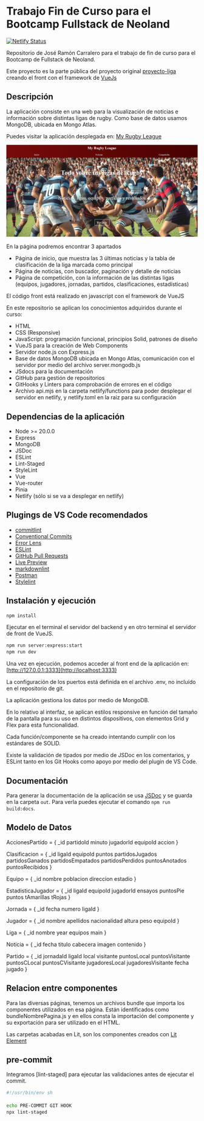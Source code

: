 # Trabajo Fin de Curso para el Bootcamp Fullstack de Neoland

[![Netlify Status](https://api.netlify.com/api/v1/badges/1215fcef-56cc-462d-aa33-8362ad29731b/deploy-status)](https://app.netlify.com/sites/proyecto-liga-vue/deploys)

Repositorio de José Ramón Carralero para el trabajo de fin de curso para el Bootcamp de Fullstack de Neoland.

Este proyecto es la parte pública del proyecto original [proyecto-liga](https://github.com/JRamonCarralero/proyecto-liga) creando el front con el framework de [VueJs](https://vuejs.org/)

## Descripción

La aplicación consiste en una web para la visualización de noticias e información sobre distintas ligas de rugby. Como base de datos usamos MongoDB, ubicada en Mongo Atlas.

Puedes visitar la aplicación desplegada en: [My Rugby League](https://proyecto-liga-vue.netlify.app/)

![captura de pantalla](./public/myrugbyleague.png)

En la página podremos encontrar 3 apartados

* Página de inicio, que muestra las 3 últimas noticias y la tabla de clasificación de la liga marcada como principal
* Página de noticias, con buscador, paginación y detalle de noticias
* Página de competición, con la información de las distintas ligas (equipos, jugadores, jornadas, partidos, clasificaciones, estadísticas)

El código front está realizado en javascript con el framework de VueJS

En este repositorio se aplican los conocimientos adquiridos durante el curso:

* HTML
* CSS (Responsive)
* JavaScript: programación funcional, principios Solid, patrones de diseño
* VueJS para la creación de Web Components
* Servidor node.js con Express.js
* Base de datos MongoDB ubicada en Mongo Atlas, comunicación con el servidor por medio del archivo server.mongodb.js
* JSdocs para la documentación
* GitHub para gestión de repositorios
* GitHooks y Linters para comprobación de errores en el código
* Archivo api.mjs en la carpeta netlify/functions para poder desplegar el servidor en netlify, y netlify.toml en la raiz para su configuración

## Dependencias de la aplicación

* Node >= 20.0.0
* Express
* MongoDB
* JSDoc
* ESLint
* Lint-Staged
* StyleLint
* Vue
* Vue-router
* Pinia
* Netlify (sólo si se va a desplegar en netlify)

## Plugings de VS Code recomendados

* [commitlint](https://marketplace.visualstudio.com/items?itemName=joshbolduc.commitlint)
* [Conventional Commits](https://marketplace.visualstudio.com/items?itemName=vivaxy.vscode-conventional-commits)
* [Error Lens](https://marketplace.visualstudio.com/items?itemName=usernamehw.errorlens)
* [ESLint](https://marketplace.visualstudio.com/items?itemName=dbaeumer.vscode-eslint)
* [GitHub Pull Requests](https://marketplace.visualstudio.com/items?itemName=GitHub.vscode-pull-request-github)
* [Live Preview](https://marketplace.visualstudio.com/items?itemName=ms-vscode.live-server)
* [markdownlint](https://marketplace.visualstudio.com/items?itemName=DavidAnson.vscode-markdownlint)
* [Postman](https://marketplace.visualstudio.com/items?itemName=Postman.postman-for-vscode)
* [Stylelint](https://marketplace.visualstudio.com/items?itemName=stylelint.vscode-stylelint)

## Instalación y ejecución

```bash
npm install
```

Ejecutar en el terminal el servidor del backend y en otro terminal el servidor de front de VueJS.

```bash
npm run server:express:start
npm run dev
```

Una vez en ejecución, podemos acceder al front end de la aplicación en: [http://127.0.0.1:3333](http://localhost:3333)

La configuración de los puertos está definida en el archivo .env, no incluído en el repositorio de git.

La aplicación gestiona los datos por medio de MongoDB.

En lo relativo al interfaz, se aplican estilos responsive en función del tamaño de la pantalla para su uso en distintos dispositivos, con elementos Grid y Flex para esta funcionalidad.

Cada función/componente se ha creado intentando cumplir con los estándares de SOLID.

Existe la validación de tipados por medio de JSDoc en los comentarios, y ESLint tanto en los Git Hooks como apoyo por medio del plugin de VS Code.

## Documentación

Para generar la documentación de la aplicación se usa [JSDoc](https://jsdoc.app) y se guarda en la carpeta ```out```. Para verla puedes ejecutar el comando ```npm run build:docs```.

## Modelo de Datos

AccionesPartido = {
    _id
    partidoId
    minuto
    jugadorId
    equipoId
    accion
}

Clasificacion = {
    _id
    ligaId
    equipoId
    puntos
    partidosJugados
    partidosGanados
    partidosEmpatados
    partidosPerdidos
    puntosAnotados
    puntosRecibidos
}

Equipo = {
    _id
    nombre
    poblacion
    direccion
    estadio
}

EstadisticaJugador = {
    _id
    ligaId
    equipoId
    jugadorId
    ensayos
    puntosPie
    puntos
    tAmarillas
    tRojas
}

Jornada = {
    _id
    fecha
    numero
    ligaId
}

Jugador = {
    _id
    nombre
    apellidos
    nacionalidad
    altura
    peso
    equipoId
}

Liga = {
    _id
    nombre
    year
    equipos
    main
}

Noticia = {
    _id
    fecha
    titulo
    cabecera
    imagen
    contenido
}

Partido = {
    _id
    jornadaId
    ligaId
    local
    visitante
    puntosLocal
    puntosVisitante
    puntosCLocal
    puntosCVisitante
    jugadoresLocal
    jugadoresVisitante
    fecha
    jugado
}

## Relacion entre componentes

Para las diversas páginas, tenemos un archivos bundle que importa los componentes utilizados en esa página. Están identificados como bundleNombrePagina.js y en ellos consta la importación del componente y su exportación para ser utilizado en el HTML.

Las carpetas acabadas en Lit, son los componentes creados con [Lit Element](https://lit.dev)

## pre-commit

Integramos [lint-staged] para ejecutar las validaciones antes de  ejecutar el commit.

```bash
#!/usr/bin/env sh

echo PRE-COMMIT GIT HOOK
npx lint-staged
```
